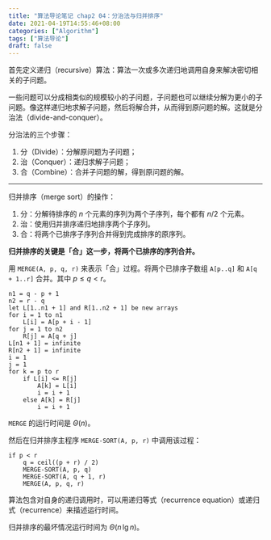 ```yaml
---
title: "算法导论笔记 chap2 04：分治法与归并排序"
date: 2021-04-19T14:55:46+08:00
categories: ["Algorithm"]
tags: ["算法导论"]
draft: false
---
```


首先定义递归（recursive）算法：算法一次或多次递归地调用自身来解决密切相关的子问题。

一些问题可以分成相类似的规模较小的子问题，子问题也可以继续分解为更小的子问题。像这样递归地求解子问题，然后将解合并，从而得到原问题的解。这就是分治法（divide-and-conquer）。

<!--more-->

分治法的三个步骤：

1. 分（Divide）：分解原问题为子问题；
2. 治（Conquer）：递归求解子问题；
3. 合（Combine）：合并子问题的解，得到原问题的解。

---

归并排序（merge sort）的操作：

1. 分：分解待排序的 $n$ 个元素的序列为两个子序列，每个都有 $n/2$ 个元素。
2. 治：使用归并排序递归地排序两个子序列。
3. 合：将两个已排序子序列合并得到完成排序的原序列。

**归并排序的关键是「合」这一步，将两个已排序的序列合并。**

用 `MERGE(A, p, q, r)` 来表示「合」过程。将两个已排序子数组 `A[p..q]` 和 `A[q + 1..r]` 合并。其中 $p\leqslant q<r$。

```
n1 = q - p + 1
n2 = r - q
let L[1..n1 + 1] and R[1..n2 + 1] be new arrays
for i = 1 to n1
    L[i] = A[p + i - 1]
for j = 1 to n2
    R[j] = A[q + j]
L[n1 + 1] = infinite
R[n2 + 1] = infinite
i = 1
j = 1
for k = p to r
    if L[i] <= R[j]
        A[k] = L[i]
        i = i + 1
    else A[k] = R[j]
        i = i + 1
```

`MERGE` 的运行时间是 $\Theta(n)$。

然后在归并排序主程序 `MERGE-SORT(A, p, r)` 中调用该过程：

```
if p < r
    q = ceil((p + r) / 2)
    MERGE-SORT(A, p, q)
    MERGE-SORT(A, q + 1, r)
    MERGE(A, p, q, r)
```

算法包含对自身的递归调用时，可以用递归等式（recurrence equation）或递归式（recurrence）来描述运行时间。

归并排序的最坏情况运行时间为 $\Theta(n\,\text{lg}\,n)$。